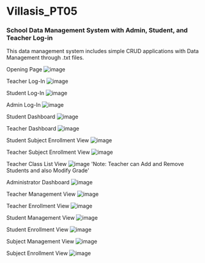 # Villasis_PT05

### School Data Management System with Admin, Student, and Teacher Log-in
This data management system includes simple CRUD applications with Data Management through .txt files.

Opening Page
![image](https://github.com/dAjiee/Villasis_PT05/assets/109501895/fa284a99-cf0d-4c44-b810-8a651eedc295)

Teacher Log-In
![image](https://github.com/dAjiee/University-Faculty-Staff-Database-Management-System/assets/109501895/f3acefc1-67e2-4dc7-894b-66b89ccfd11b)

Student Log-In
![image](https://github.com/dAjiee/University-Faculty-Staff-Database-Management-System/assets/109501895/2bac7bf1-6f67-4b3e-b2fc-03288a67d47e)

Admin Log-In
![image](https://github.com/dAjiee/University-Faculty-Staff-Database-Management-System/assets/109501895/f68ac29d-415d-4814-abfe-79814da48d9c)

Student Dashboard
![image](https://github.com/dAjiee/University-Faculty-Staff-Database-Management-System/assets/109501895/af7ba78a-6fc9-4c4b-ae43-06899964c19d)

Teacher Dashboard
![image](https://github.com/dAjiee/University-Faculty-Staff-Database-Management-System/assets/109501895/99195e0d-2ca0-4b7a-b73d-d9afe06207bb)

Student Subject Enrollment View
![image](https://github.com/dAjiee/University-Faculty-Staff-Database-Management-System/assets/109501895/49ca720d-9bf6-407d-a020-793450212dfb)

Teacher Subject Enrollment View
![image](https://github.com/dAjiee/University-Faculty-Staff-Database-Management-System/assets/109501895/752f8381-50b6-44e7-8cbd-650c672f4234)

Teacher Class List View
![image](https://github.com/dAjiee/University-Faculty-Staff-Database-Management-System/assets/109501895/1f0f7eab-d619-457f-8958-b6b799b00321)
'Note: Teacher can Add and Remove Students and also Modify Grade'

Administrator Dashboard
![image](https://github.com/dAjiee/University-Faculty-Staff-Database-Management-System/assets/109501895/b14263dc-6621-4929-a195-65e5a9a6950d)

Teacher Management View
![image](https://github.com/dAjiee/University-Faculty-Staff-Database-Management-System/assets/109501895/d88962ae-eabc-441f-9002-9d660592c09c)

Teacher Enrollment View
![image](https://github.com/dAjiee/University-Faculty-Staff-Database-Management-System/assets/109501895/11fa2fef-e40b-42d9-a2ed-10dfaccda714)

Student Management View
![image](https://github.com/dAjiee/University-Faculty-Staff-Database-Management-System/assets/109501895/6c9e4953-5b15-4de5-9924-dc20daed1670)

Student Enrollment View
![image](https://github.com/dAjiee/University-Faculty-Staff-Database-Management-System/assets/109501895/9b8559f1-5458-4675-9847-454a29a06be9)

Subject Management View
![image](https://github.com/dAjiee/University-Faculty-Staff-Database-Management-System/assets/109501895/9c897d6c-0f68-4562-9bfd-ae924095efb7)

Subject Enrollment View
![image](https://github.com/dAjiee/University-Faculty-Staff-Database-Management-System/assets/109501895/c830982b-096d-480e-8f8a-0c6c619aee4d)




